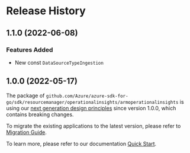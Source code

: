 # Release History

## 1.1.0 (2022-06-08)
### Features Added

- New const `DataSourceTypeIngestion`


## 1.0.0 (2022-05-17)

The package of `github.com/Azure/azure-sdk-for-go/sdk/resourcemanager/operationalinsights/armoperationalinsights` is using our [next generation design principles](https://azure.github.io/azure-sdk/general_introduction.html) since version 1.0.0, which contains breaking changes.

To migrate the existing applications to the latest version, please refer to [Migration Guide](https://aka.ms/azsdk/go/mgmt/migration).

To learn more, please refer to our documentation [Quick Start](https://aka.ms/azsdk/go/mgmt).